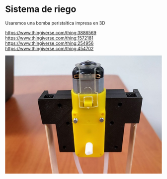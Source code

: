 # Sistema de riego

Usaremos una bomba peristaltica impresa en 3D

https://www.thingiverse.com/thing:3886569
https://www.thingiverse.com/thing:1572181
https://www.thingiverse.com/thing:254956
https://www.thingiverse.com/thing:454702

![](../images/BombaPeristaltica.jpg)